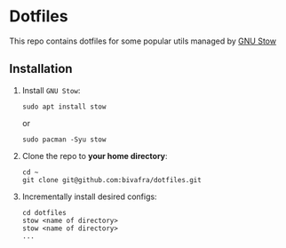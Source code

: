 # Dotfiles
This repo contains dotfiles for some popular utils managed by [GNU Stow](https://www.gnu.org/software/stow/)

## Installation
1. Install `GNU Stow`:
    ```shell
    sudo apt install stow
    ```
    or 
    ```shell 
    sudo pacman -Syu stow
    ```
2. Clone the repo to **your home directory**:

    ```shell
    cd ~
    git clone git@github.com:bivafra/dotfiles.git
    ```
3. Incrementally install desired configs:
    ```shell
    cd dotfiles
    stow <name of directory>
    stow <name of directory>
    ...
    ```
